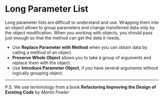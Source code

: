 # Long Parameter List

Long parameter lists are difficult to understand and use. Wrapping them into an object allows to group parameters and change transferred data only by the object modification. When you working with objects, you should pass just enough so that the method can get the data it needs.

* Use **Replace Parameter with Method** when you can obtain data by calling a method of an object.
* **Preserve Whole Object** allows you to take a group of arguments and replace them with the object.
* Use **Introduce Parameter Object**, if you have several arguments without logically grouping object.

***

P.S. We use terminology from a book **Refactoring Improving the Design of Existing Code** by *Martin Fowler*
